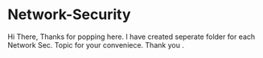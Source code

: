 # Network-Security
Hi There, Thanks for popping here. 
I have created seperate folder for each Network Sec. Topic for your conveniece. 
Thank you .


